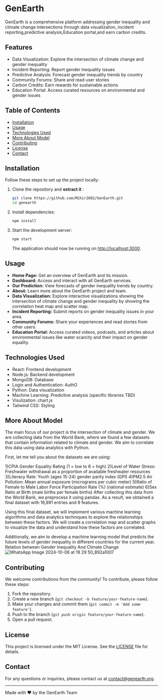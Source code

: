# GenEarth

GenEarth is a comprehensive platform addressing gender inequality and climate change intersections through data visualization, incident reporting,predictive analysis,Education portal,and earn carbon credits.

## Features

- Data Visualization: Explore the intersection of climate change and gender inequality
- Incident Reporting: Report gender inequality issues
- Predictive Analysis: Forecast gender inequality trends by country
- Community Forums: Share and read user stories
- Carbon Credits: Earn rewards for sustainable actions
- Education Portal: Access curated resources on environmental and gender issues

## Table of Contents

- [Installation](#installation)
- [Usage](#usage)
- [Technologies Used](#technologies-used)
- [More About Model](#About-MODEL)
- [Contributing](#contributing)
- [License](#license)
- [Contact](#contact)

## Installation

Follow these steps to set up the project locally:

1. Clone the repository and **extract it** :
   
   ```bash
   git clone https://github.com/Mihir2602/GenEarth.git 
   cd genearth 
   
   ```

3. Install dependencies:
   ```bash
   npm install
   ```

4. Start the development server:
   ```bash
   npm start
   ```

   The application should now be running on [http://localhost:3000](http://localhost:3000).

## Usage

- **Home Page:** Get an overview of GenEarth and its mission.
- **Dashboard:** Access and interact with all GenEarth services.
- **Our Prediction:** View forecasts of gender inequality trends by country.
- **About:** Learn more about the GenEarth project and team.
- **Data Visualization:** Explore interactive visualizations showing the intersection of climate change and gender inequality by showing the correlation heat map and scatter map.
- **Incident Reporting:** Submit reports on gender inequality issues in your area.
- **Community Forums:** Share your experiences and read stories from other users.
- **Education Portal:** Access curated videos, podcasts, and articles about environmental issues like water scarcity and their impact on gender equality.

## Technologies Used

- React: Frontend development
- Node.js: Backend development
- MongoDB: Database
- Login and Authentication: AuthO
- Python: Data visualization
- Machine Learning: Predictive analysis (specific libraries TBD)
- Visulization: chart.js
- Tailwind CSS: Styling

## More About Model
The main focus of our project is the intersection of climate and gender. We are collecting data from the World Bank, where we found a few datasets that contain information related to climate and gender. We aim to correlate this data using data analytics with Python.

First, let me tell you about the datasets we are using:

1)CPIA Gender Equality Rating (1 = low to 6 = high)
2)Level of Water Stress: Freshwater withdrawal as a proportion of available freshwater resources
3)Literacy Rate: Youth (ages 15-24) gender parity index (GPI)
4)PM2.5 Air Pollution: Mean annual exposure (micrograms per cubic meter)
5)Ratio of Female to Male Labor Force Participation Rate (%) (national estimate)
6)Sex Ratio at Birth (male births per female births)
After collecting this data from the World Bank, we preprocess it using pandas. As a result, we obtained a final dataset with 16,891 entries and 9 features.

Using this final dataset, we will implement various machine learning algorithms and data analytics techniques to explore the relationships between these factors. We will create a correlation map and scatter graphs to visualize the data and understand how these factors are correlated.

Additionally, we aim to develop a machine learning model that predicts the future levels of gender inequality in different countries for the current year.
Relation between Gender Inequality And Climate Change
![WhatsApp Image 2024-10-06 at 19 29 50_892a1007](https://github.com/user-attachments/assets/080f2d82-d7ff-4c7f-b6af-46a45999b201)



## Contributing

We welcome contributions from the community! To contribute, please follow these steps:

1. Fork the repository.
2. Create a new branch (`git checkout -b feature/your-feature-name`).
3. Make your changes and commit them (`git commit -m 'Add some feature'`).
4. Push to the branch (`git push origin feature/your-feature-name`).
5. Open a pull request.

## License

This project is licensed under the MIT License. See the [LICENSE](LICENSE) file for details.

## Contact

For any questions or inquiries, please contact us at [contact@genearth.org](mailto:contact@genearth.org).

---

Made with ❤️ by the GenEarth Team
